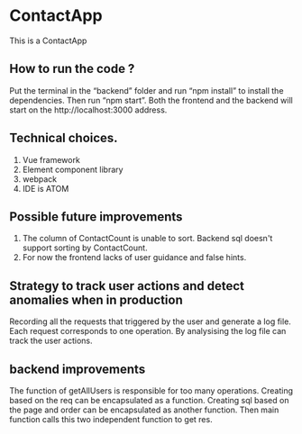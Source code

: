 # ContactApp
This is a ContactApp

## How to run the code ?
Put the terminal in the “backend” folder and run “npm install” to install the dependencies.
Then run “npm start”. Both the frontend and the backend will start on the http://localhost:3000 address.

## Technical choices.
1. Vue framework
2. Element component library
3. webpack
4. IDE is ATOM

## Possible future improvements
1. The column of ContactCount is unable to sort. Backend sql doesn't support sorting by ContactCount.
2. For now the frontend lacks of user guidance and false hints.

## Strategy to track user actions and detect anomalies when in production
Recording all the requests that triggered by the user and generate a log file.
Each request corresponds to one operation. By analysising the log file can track the user actions.

## backend improvements
The function of getAllUsers is responsible for too many operations.
Creating  based on the req can be encapsulated as a function.
Creating sql  based on the page and order can be encapsulated as another function.
Then main function calls this two independent function to get res.
